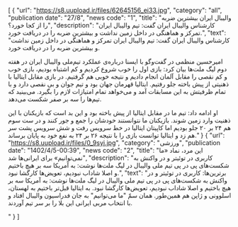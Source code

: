 [
  {
    "url": "https://s8.uupload.ir/files/62645156_ei33.jpg",
    "category": "all",
    "publication date": "27/8",
    "news code": "1",
    "title": "والیبال ایران بیشترین ضربه را از کجا خورد؟",
    "description": "کارشناس والیبال ایران گفت: تیم والیبال ایران تمرکز و هماهنگی در داخل زمین نداشت و بیشترین ضربه را در دریافت خورد.",
    "text": "کارشناس والیبال ایران گفت: تیم والیبال ایران تمرکز و هماهنگی در داخل زمین نداشت و بیشترین ضربه را در دریافت خورد.

امیرحسین منظمی در گفت‌وگو با ایسنا درباره‌ی عملکرد تیم‌ملی والیبال ایران در هفته دوم لیگ ملت‌ها بیان کرد: بازی اول را خوب شروع کردیم و کم اشتباه بودیم، بازی خوب و کم نقصی را مقابل آلمان انجام دادیم و نتیجه خوبی هم گرفتیم. در بازی مقابل ایتالیا با ذهنیتی از پیش باخته جلو رفتیم. ایتالیا قهرمان جهان بود و تیم جوان و بی نقصی دارد و با تمام ظرفیتش به این مسابقات آمد و می‌خواهد تمام امتیازات لازم را بگیرد. می‌بینید که تیم‌ها را سه بر صفر شکست می‌دهد.

او ادامه داد: تیم ما در مقابل ایتالیا از پیش باخته بود و این بد است که بازیکنان با این ذهنیت وارد زمین شوند. بازیکنان ما نتوانستند خودشان را جمع و جور کنند و در ست سوم هم ۲۴ بر ۲۰ جلو بودیم اما کاپیتان ایتالیا در خط سرویس رفت و شش سرویس پشت سر هم زد و ایتالیا توانست بازی را با نتیجه ۲۶ بر ۲۴ به نفع خود به پایان برساند."
  }
  {
    "url": "https://s8.uupload.ir/files/0_9syi.jpg",
    "category": "ورزشی",
    "publication date": "1402/4/5-00:39",
    "news code": "2",
    "title": "این مرد، نماد «ما نمی‌توانیم» برای ایرانی‌ها شد",
    "description": "کاربری در توئیتر و در واکنش به شکست‌های پی در پی تیم ملی والیبال در لیگ ملت‌ها نوشت: به آمریکا سه بر هیچ باختیم و اصلا شاداب نبودیم، تعویض‌ها کارگشا نبود.",
    "text": "برترین‌ها: کاربری در توئیتر و در واکنش به شکست‌های پی در پی تیم ملی والیبال در لیگ ملت‌ها نوشت: به آمریکا سه بر هیچ باختیم و اصلا شاداب نبودیم، تعویض‌ها کارگشا نبود. به ایتالیا قبل‌تر باختیم به لهستان، اسلوونی و ژاپن هم همین‌طور. همان سمّ "ما می‌توانیم" به جان فدراسیون والیبال افتاد و با انتخاب مربی ایرانی این بلا را بر سر تیم آوردند.

"
  }
]
